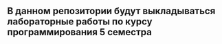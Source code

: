 ## В данном репозитории будут выкладываться лабораторные работы по курсу программирования 5 семестра
